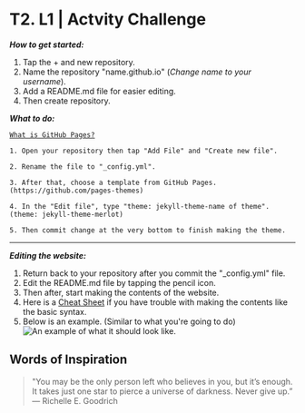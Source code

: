 # T2. L1 | Actvity Challenge

***How to get started:***
1. Tap the + and new repository.
2. Name the repository "name.github.io" (*Change name to your username*).
3. Add a README.md file for easier editing.
4. Then create repository.

***What to do:***

[`What is GitHub Pages?`](https://www.youtube.com/watch?v=2MsN8gpT6jY)

``` 
1. Open your repository then tap "Add File" and "Create new file".

2. Rename the file to "_config.yml".

3. After that, choose a template from GitHub Pages. (https://github.com/pages-themes)

4. In the "Edit file", type "theme: jekyll-theme-name of theme". (theme: jekyll-theme-merlot)

5. Then commit change at the very bottom to finish making the theme.
```

---

***Editing the website:***
1. Return back to your repository after you commit the "_config.yml" file.
2. Edit the README.md file by tapping the pencil icon.
3. Then after, start making the contents of the website.
4. Here is a [Cheat Sheet](https://www.markdownguide.org/cheat-sheet/) if you have trouble with making the contents like the basic syntax.
5. Below is an example. (Similar to what you're going to do)
![An example of what it should look like.](https://i.stack.imgur.com/ZQpRi.png)

## Words of Inspiration
> "You may be the only person left who believes in you, but it’s enough. It takes just one star to pierce a universe of darkness. Never give up.”
― Richelle E. Goodrich
